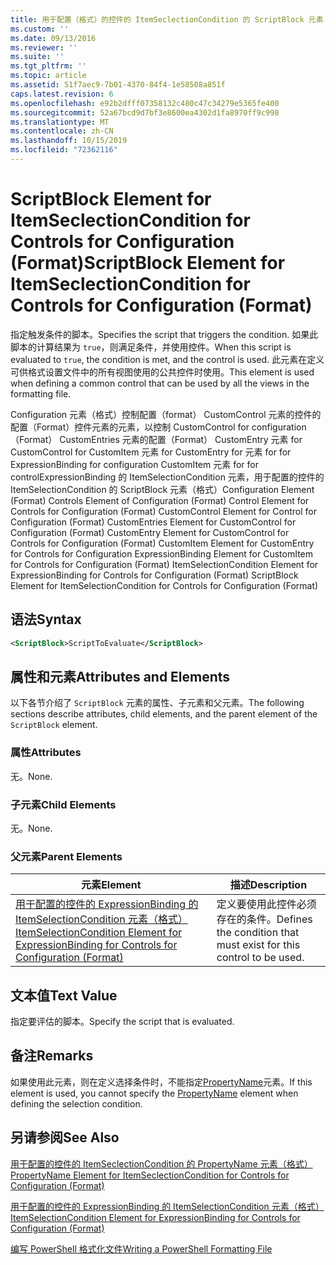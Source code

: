 ```yaml
---
title: 用于配置（格式）的控件的 ItemSeclectionCondition 的 ScriptBlock 元素 |Microsoft Docs
ms.custom: ''
ms.date: 09/13/2016
ms.reviewer: ''
ms.suite: ''
ms.tgt_pltfrm: ''
ms.topic: article
ms.assetid: 51f7aec9-7b01-4370-84f4-1e58508a851f
caps.latest.revision: 6
ms.openlocfilehash: e92b2dfff07358132c480c47c34279e5365fe400
ms.sourcegitcommit: 52a67bcd9d7bf3e8600ea4302d1fa8970ff9c998
ms.translationtype: MT
ms.contentlocale: zh-CN
ms.lasthandoff: 10/15/2019
ms.locfileid: "72362116"
---
```

# <a name="scriptblock-element-for-itemseclectioncondition-for-controls-for-configuration-format"></a><span data-ttu-id="2434e-102">ScriptBlock Element for ItemSeclectionCondition for Controls for Configuration (Format)</span><span class="sxs-lookup"><span data-stu-id="2434e-102">ScriptBlock Element for ItemSeclectionCondition for Controls for Configuration (Format)</span></span>

<span data-ttu-id="2434e-103">指定触发条件的脚本。</span><span class="sxs-lookup"><span data-stu-id="2434e-103">Specifies the script that triggers the condition.</span></span> <span data-ttu-id="2434e-104">如果此脚本的计算结果为 `true`，则满足条件，并使用控件。</span><span class="sxs-lookup"><span data-stu-id="2434e-104">When this script is evaluated to `true`, the condition is met, and the control is used.</span></span> <span data-ttu-id="2434e-105">此元素在定义可供格式设置文件中的所有视图使用的公共控件时使用。</span><span class="sxs-lookup"><span data-stu-id="2434e-105">This element is used when defining a common control that can be used by all the views in the formatting file.</span></span>

<span data-ttu-id="2434e-106">Configuration 元素（格式）控制配置（format） CustomControl 元素的控件的配置（Format）控件元素的元素，以控制 CustomControl for configuration （Format） CustomEntries 元素的配置（Format） CustomEntry 元素 for CustomControl for CustomItem 元素 for CustomEntry for 元素 for for ExpressionBinding for configuration CustomItem 元素 for for controlExpressionBinding 的 ItemSelectionCondition 元素，用于配置的控件的 ItemSelectionCondition 的 ScriptBlock 元素（格式）</span><span class="sxs-lookup"><span data-stu-id="2434e-106">Configuration Element (Format) Controls Element of Configuration (Format) Control Element for Controls for Configuration (Format) CustomControl Element for Control for Configuration (Format) CustomEntries Element for CustomControl for Configuration (Format) CustomEntry Element for CustomControl for Controls for Configuration (Format) CustomItem Element for CustomEntry for Controls for Configuration ExpressionBinding Element for CustomItem for Controls for Configuration (Format) ItemSelectionCondition Element for ExpressionBinding for Controls for Configuration (Format) ScriptBlock Element for ItemSelectionCondition for Controls for Configuration (Format)</span></span>

## <a name="syntax"></a><span data-ttu-id="2434e-107">语法</span><span class="sxs-lookup"><span data-stu-id="2434e-107">Syntax</span></span>

```xml
<ScriptBlock>ScriptToEvaluate</ScriptBlock>
```

## <a name="attributes-and-elements"></a><span data-ttu-id="2434e-108">属性和元素</span><span class="sxs-lookup"><span data-stu-id="2434e-108">Attributes and Elements</span></span>

<span data-ttu-id="2434e-109">以下各节介绍了 `ScriptBlock` 元素的属性、子元素和父元素。</span><span class="sxs-lookup"><span data-stu-id="2434e-109">The following sections describe attributes, child elements, and the parent element of the `ScriptBlock` element.</span></span>

### <a name="attributes"></a><span data-ttu-id="2434e-110">属性</span><span class="sxs-lookup"><span data-stu-id="2434e-110">Attributes</span></span>

<span data-ttu-id="2434e-111">无。</span><span class="sxs-lookup"><span data-stu-id="2434e-111">None.</span></span>

### <a name="child-elements"></a><span data-ttu-id="2434e-112">子元素</span><span class="sxs-lookup"><span data-stu-id="2434e-112">Child Elements</span></span>

<span data-ttu-id="2434e-113">无。</span><span class="sxs-lookup"><span data-stu-id="2434e-113">None.</span></span>

### <a name="parent-elements"></a><span data-ttu-id="2434e-114">父元素</span><span class="sxs-lookup"><span data-stu-id="2434e-114">Parent Elements</span></span>

|<span data-ttu-id="2434e-115">元素</span><span class="sxs-lookup"><span data-stu-id="2434e-115">Element</span></span>|<span data-ttu-id="2434e-116">描述</span><span class="sxs-lookup"><span data-stu-id="2434e-116">Description</span></span>|
|-------------|-----------------|
|[<span data-ttu-id="2434e-117">用于配置的控件的 ExpressionBinding 的 ItemSelectionCondition 元素（格式）</span><span class="sxs-lookup"><span data-stu-id="2434e-117">ItemSelectionCondition Element for ExpressionBinding for Controls for Configuration (Format)</span></span>](./itemselectioncondition-element-for-expressionbinding-for-controls-for-configuration-format.md)|<span data-ttu-id="2434e-118">定义要使用此控件必须存在的条件。</span><span class="sxs-lookup"><span data-stu-id="2434e-118">Defines the condition that must exist for this control to be used.</span></span>|

## <a name="text-value"></a><span data-ttu-id="2434e-119">文本值</span><span class="sxs-lookup"><span data-stu-id="2434e-119">Text Value</span></span>

<span data-ttu-id="2434e-120">指定要评估的脚本。</span><span class="sxs-lookup"><span data-stu-id="2434e-120">Specify the script that is evaluated.</span></span>

## <a name="remarks"></a><span data-ttu-id="2434e-121">备注</span><span class="sxs-lookup"><span data-stu-id="2434e-121">Remarks</span></span>

<span data-ttu-id="2434e-122">如果使用此元素，则在定义选择条件时，不能指定[PropertyName](./propertyname-element-for-itemseclectioncondition-for-controls-for-configuration-format.md)元素。</span><span class="sxs-lookup"><span data-stu-id="2434e-122">If this element is used, you cannot specify the [PropertyName](./propertyname-element-for-itemseclectioncondition-for-controls-for-configuration-format.md) element when defining the selection condition.</span></span>

## <a name="see-also"></a><span data-ttu-id="2434e-123">另请参阅</span><span class="sxs-lookup"><span data-stu-id="2434e-123">See Also</span></span>

[<span data-ttu-id="2434e-124">用于配置的控件的 ItemSeclectionCondition 的 PropertyName 元素（格式）</span><span class="sxs-lookup"><span data-stu-id="2434e-124">PropertyName Element for ItemSeclectionCondition for Controls for Configuration (Format)</span></span>](./propertyname-element-for-itemseclectioncondition-for-controls-for-configuration-format.md)

[<span data-ttu-id="2434e-125">用于配置的控件的 ExpressionBinding 的 ItemSelectionCondition 元素（格式）</span><span class="sxs-lookup"><span data-stu-id="2434e-125">ItemSelectionCondition Element for ExpressionBinding for Controls for Configuration (Format)</span></span>](./itemselectioncondition-element-for-expressionbinding-for-controls-for-configuration-format.md)

[<span data-ttu-id="2434e-126">编写 PowerShell 格式化文件</span><span class="sxs-lookup"><span data-stu-id="2434e-126">Writing a PowerShell Formatting File</span></span>](./writing-a-powershell-formatting-file.md)
